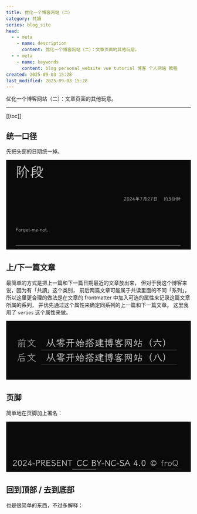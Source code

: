 ```yaml
---
title: 优化一个博客网站（二）
category: 共讀
series: blog_site
head:
  - - meta
    - name: description
      content: 优化一个博客网站（二）：文章页面的其他玩意。
  - - meta
    - name: keywords
      content: blog personal_website vue tutorial 博客 个人网站 教程
created: 2025-09-03 15:28
last_modified: 2025-09-03 15:28
---
```


优化一个博客网站（二）：文章页面的其他玩意。

---

[[toc]]

## 统一口径

先把头部的日期统一掉。

![统一日期格式](optimize_the_blog_site_2_assets/ATTCH_1756884999880.png)

## 上/下一篇文章

最简单的方式是把上一篇和下一篇日期最近的文章放出来，
但对于我这个博客来说，因为有「共讀」这个类别，
前后两篇文章可能属于共读里面的不同「系列」，
所以这里更合理的做法是在文章的 frontmatter
中加入可选的属性来记录这篇文章所属的系列，
并优先通过这个属性来确定同系列的上一篇和下一篇文章。
这里我用了 `series` 这个属性来做。

![上/下一篇](optimize_the_blog_site_2_assets/ATTCH_1756890393034.png)

## 页脚

简单地在页脚加上署名：

![署名](optimize_the_blog_site_2_assets/ATTCH_1756946549074.png)

## 回到顶部 / 去到底部

也是很简单的东西，不过多解释：
